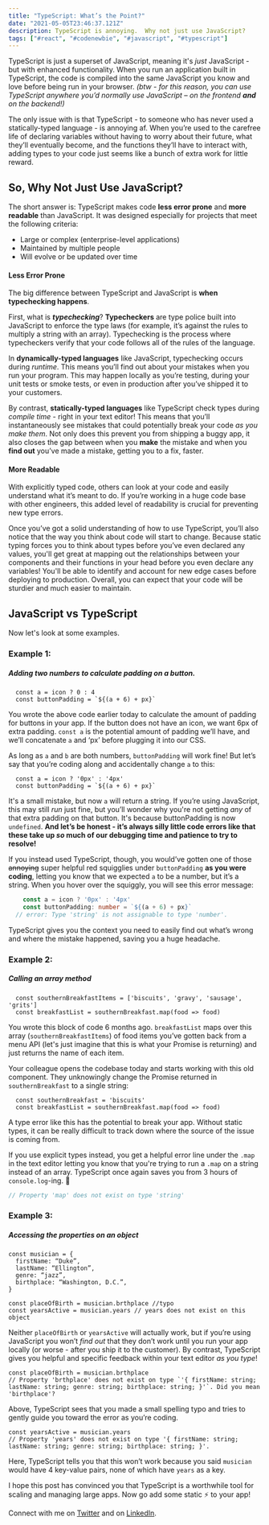 ```yaml
---
title: "TypeScript: What’s the Point?"
date: "2021-05-05T23:46:37.121Z"
description: TypeScript is annoying.  Why not just use JavaScript?
tags: ["#react", "#codenewbie", "#javascript", "#typescript"]
---
```


TypeScript is just a superset of JavaScript, meaning it's <em>just</em> JavaScript - but with enhanced functionality.  When you run an application built in TypeScript, the code is compiled into the same JavaScript you know and love before being run in your browser.  <em>(btw - for this reason, you can use TypeScript anywhere you’d normally use JavaScript – on the frontend **and** on the backend!)</em>

The only issue with is that TypeScript - to someone who has never used a statically-typed language - is annoying af.  When you’re used to the carefree life of declaring variables without having to worry about their future, what they’ll eventually become, and the functions they’ll have to interact with, adding types to your code just seems like a bunch of extra work for little reward.

## So, Why Not Just Use JavaScript?

The short answer is: TypeScript makes code **less error prone** and **more readable** than JavaScript.  It was designed especially for projects that meet the following criteria:

* Large or complex (enterprise-level applications)
* Maintained by multiple people
* Will evolve or be updated over time

#### Less Error Prone
The big difference between TypeScript and JavaScript is **when typechecking happens**.

First, what is <em>**typechecking**</em>?  **Typecheckers** are type police built into JavaScript to enforce the type laws (for example, it’s against the rules to multiply a string with an array).  Typechecking is the process where typecheckers verify that your code follows all of the rules of the language.

In **dynamically-typed languages** like JavaScript, typechecking occurs during <em>runtime</em>.  This means you’ll find out about your mistakes when you run your program.  This may happen locally as you’re testing, during your unit tests or smoke tests, or even in production after you’ve shipped it to your customers.

By contrast, **statically-typed languages** like TypeScript check types during <em>compile time</em> - right in your text editor!  This means that you’ll instantaneously see mistakes that could potentially break your code <em>as you make them</em>.  Not only does this prevent you from shipping a buggy app, it also closes the gap between when you **make** the mistake and when you **find out** you’ve made a mistake, getting you to a fix, faster.

#### More Readable
With explicitly typed code, others can look at your code and easily understand what it’s meant to do.  If you’re working in a huge code base with other engineers, this added level of readability is crucial for preventing new type errors.

Once you’ve got a solid understanding of how to use TypeScript, you’ll also notice that the way you think about code will start to change.  Because static typing forces you to think about types before you’ve even declared any values, you'll get great at mapping out the relationships between your components and their functions in your head before you even declare any variables!  You'll be able to identify and account for new edge cases before deploying to production.  Overall, you can expect that your code will be sturdier and much easier to maintain.


## JavaScript vs TypeScript

Now let's look at some examples.

### Example 1: 
##### Adding two numbers to calculate padding on a button.

```react
  const a = icon ? 0 : 4
  const buttonPadding = `${(a + 6) + px}`
```

You wrote the above code earlier today to calculate the amount of padding for buttons in your app.  If the button does not have an icon, we want 6px of extra padding.  `const a` is the potential amount of padding we’ll have, and we’ll concatenate `a` and ‘px’ before plugging it into our CSS.

As long as `a` and `b` are both numbers, `buttonPadding` will work fine!  But let’s say that you’re coding along and accidentally change `a` to this:

```react
  const a = icon ? '0px' : '4px'
  const buttonPadding = `${(a + 6) + px}`
```

It's a small mistake, but now `a` will return a string.  If you’re using JavaScript, this may still <em>run</em> just fine, but you’ll wonder why you're not getting <em>any</em> of that extra padding on that button.  It's because buttonPadding is now `undefined`.  **And let’s be honest - it’s always silly little code errors like that these take up <em>so</em> much of our debugging time and patience to try to resolve!**

If you instead used TypeScript, though, you would’ve gotten one of those ~~annoying~~ super helpful red squigglies under `buttonPadding` <b>as you were coding</b>, letting you know that we expected `a` to be a number, but it’s a string.  When you hover over the squiggly, you will see this error message:

```typescript
    const a = icon ? '0px' : '4px'
    const buttonPadding: number = `${(a + 6) + px}`
  // error: Type 'string' is not assignable to type 'number'.
```

TypeScript gives you the context you need to easily find out what’s wrong and where the mistake happened, saving you a huge headache.


### Example 2:
##### Calling an array method

```react
  const southernBreakfastItems = ['biscuits', 'gravy', 'sausage', 'grits']
  const breakfastList = southernBreakfast.map(food => food)
```

You wrote this block of code 6 months ago.  `breakfastList` maps over this array (`southernBreakfastItems`) of food items you’ve gotten back from a menu API (let's just imagine that this is what your Promise is returning) and just returns the name of each item.

Your colleague opens the codebase today and starts working with this old component.  They unknowingly change the Promise returned in `southernBreakfast` to a single string:

```react
  const southernBreakfast = 'biscuits'
  const breakfastList = southernBreakfast.map(food => food)
```

A type error like this has the potential to break your app.  Without static types, it can be really difficult to track down where the source of the issue is coming from.

If you use explicit types instead, you get a helpful error line under the `.map` in the text editor letting you know that you're trying to run a `.map` on a string instead of an array.  TypeScript once again saves you from 3 hours of `console.log`-ing. :raised_hands:

```typescript
// Property 'map' does not exist on type 'string'
```

### Example 3:
##### Accessing the properties on an object 

```react
const musician = {
  firstName: “Duke”,
  lastName: “Ellington”,
  genre: “jazz”,
  birthplace: “Washington, D.C.”,
}

const placeOfBirth = musician.brthplace //typo
const yearsActive = musician.years // years does not exist on this object
```

Neither `placeOfBirth` or `yearsActive` will actually work, but if you’re using JavaScript you won’t <em>find out</em> that they don’t work until you run your app locally (or worse - after you ship it to the customer).  By contrast, TypeScript gives you helpful and specific feedback within your text editor <em>as you type</em>!

```react
const placeOfBirth = musician.brthplace
// Property 'brthplace' does not exist on type `'{ firstName: string; lastName: string; genre: string; birthplace: string; }'`. Did you mean 'birthplace'?
```

Above, TypeScript sees that you made a small spelling typo and tries to gently guide you toward the error as you’re coding.

```react
const yearsActive = musician.years
// Property 'years' does not exist on type '{ firstName: string; lastName: string; genre: string; birthplace: string; }'.
```

Here, TypeScript tells you that this won’t work because you said `musician` would have 4 key-value pairs, none of which have `years` as a key.




I hope this post has convinced you that TypeScript is a worthwhile tool for scaling and managing large apps.  Now go add some static :zap: to your app!

Connect with me on [Twitter](https://www.twitter.com/shaundai) and on [LinkedIn](https://www.linkedin.com/in/shaundai).
